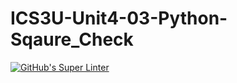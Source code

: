 # ICS3U-Unit4-03-Python-Sqaure_Check

[![GitHub's Super Linter](https://github.com/liam-fletcher1/ICS3U-Unit4-03-Python-Sqaure_Check/workflows/GitHub's%20Super%20Linter/badge.svg)](https://github.com/liam-fletcher1/ICS3U-Unit4-03-Python-Sqaure_Check/actions) 
